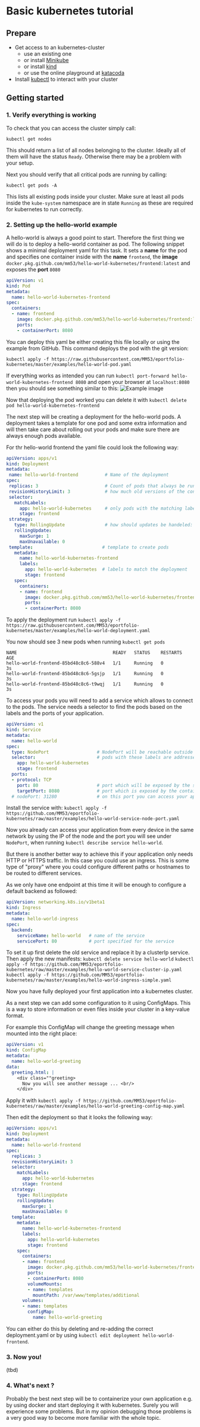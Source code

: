 # Basic kubernetes tutorial

## Prepare

* Get access to an kubernetes-cluster
  * use an existing one
  * or install [Minikube](https://github.com/MM53/eportfolio-kubernetes/blob/master/tutorial/setup_minikube.md)
  * or install [kind](https://github.com/MM53/eportfolio-kubernetes/blob/master/tutorial/setup_kind.md)
  * or use the online playground at [katacoda](https://www.katacoda.com/courses/kubernetes/playground)
* Install [kubectl](https://kubernetes.io/docs/tasks/tools/install-kubectl/) to interact with your cluster

## Getting started 

### 1. Verify everything is working

To check that you can access the cluster simply call: 

`kubectl get nodes`

This should return a list of all nodes belonging to the cluster. Ideally all of them will have the status `Ready`. Otherwise there may be a problem with your setup.

Next you should verify that all critical pods are running by calling:

`kubectl get pods -A`

This lists all existing pods inside your cluster. Make sure at least all pods inside the `kube-system` namespace are in state `Running` as these are required for kubernetes to run correctly.

### 2. Setting up the hello-world example 

A hello-world is always a good point to start. Therefore the first thing we will do is to deploy a hello-world container as pod. The following snippet shows a minimal deployment yaml for this task.
It sets a **name** for the pod and specifies one container inside with the **name** `frontend`, the **image** `docker.pkg.github.com/mm53/hello-world-kubernetes/frontend:latest` and exposes the **port** `8080`

```yaml
apiVersion: v1
kind: Pod
metadata:
  name: hello-world-kubernetes-frontend
spec:
  containers:
  - name: frontend
    image: docker.pkg.github.com/mm53/hello-world-kubernetes/frontend:latest
    ports:
    - containerPort: 8080
```

You can deploy this yaml be either creating this file locally or using the example from GitHub. This command deploys the pod with the git version:

`kubectl apply -f https://raw.githubusercontent.com/MM53/eportfolio-kubernetes/master/examples/hello-world-pod.yaml`

If everything works as intended you can run `kubectl port-forward hello-world-kubernetes-frontend 8080` and open your browser at `localhost:8080`
then you should see something similar to this: 
![Example image](https://raw.githubusercontent.com/MM53/eportfolio-kubernetes/master/tutorial/hello-world.png)

Now that deploying the pod worked you can delete it with `kubectl delete pod hello-world-kubernetes-frontend`

The next step will be creating a deployment for the hello-world pods. A deployment takes a template for one pod and some extra information and will then take care about rolling out your pods and make sure there are always enough pods available.

For thr hello-world frontend the yaml file could look the following way:

```yaml
apiVersion: apps/v1
kind: Deployment
metadata:
 name: hello-world-frontend          # Name of the deployment
spec:
 replicas: 3                         # Count of pods that always be running
 revisionHistoryLimit: 3             # how much old versions of the configuration should be kept, importent for updates
 selector:
   matchLabels:
     app: hello-world-kubernetes     # only pods with the matching labels will be managed
     stage: frontend
 strategy:
   type: RollingUpdate               # how should updates be handeled: all at once or one after another
   rollingUpdate:
     maxSurge: 1
     maxUnavailable: 0
 template:                          # template to create pods 
   metadata:
     name: hello-world-kubernetes-frontend
     labels:
       app: hello-world-kubernetes  # labels to match the deployment
       stage: frontend
   spec:
     containers:
     - name: frontend
       image: docker.pkg.github.com/mm53/hello-world-kubernetes/frontend:latest
       ports:
       - containerPort: 8080
```

To apply the deployment run `kubectl apply -f https://raw.githubusercontent.com/MM53/eportfolio-kubernetes/master/examples/hello-world-deployment.yaml`

You now should see 3 new pods when running `kubectl get pods`

```
NAME                                    READY   STATUS    RESTARTS   AGE
hello-world-frontend-85bd48c8c6-588v4   1/1     Running   0          3s
hello-world-frontend-85bd48c8c6-5gsjp   1/1     Running   0          3s
hello-world-frontend-85bd48c8c6-t9wqj   1/1     Running   0          3s
```

To access your pods you will need to add a service which allows to connect to the pods. The service needs a selector to find the pods based on the labels and the ports of your application.
  
```yaml
apiVersion: v1
kind: Service
metadata:
  name: hello-world
spec:
  type: NodePort                  # NodePort will be reachable outside the cluster, ClusterIP is only accessible from inside 
  selector:                       # pods with these labels are addressed
    app: hello-world-kubernetes   
    stage: frontend
  ports:
  - protocol: TCP
    port: 80                      # port which will be exposed by the service
    targetPort: 8080              # port which is exposed by the container
  # nodePort: 31280               # on this port you can access your app with the ip address of the node, will be generated (only available for type NodePort) 
```

Install the service with: `kubectl apply -f https://github.com/MM53/eportfolio-kubernetes/raw/master/examples/hello-world-service-node-port.yaml`

Now you already can access your application from every device in the same network by using the IP of the node and the port you will see under `NodePort`, when running `kubectl describe service hello-world`.

But there is another better way to achieve this if your application only needs HTTP or HTTPS traffic. In this case you could use an ingress. This is some type of "proxy" where you could configure different paths or hostnames to be routed to different services.

As we only have one endpoint at this time it will be enough to configure a default backend as followed:  

```yaml
apiVersion: networking.k8s.io/v1beta1
kind: Ingress
metadata:
  name: hello-world-ingress
spec:
  backend:
    serviceName: hello-world   # name of the service
    servicePort: 80            # port specified for the service
``` 

To set it up first delete the old service and replace it by a clusterIp service. Then apply the new manifests:
`kubectl delete service hello-world`
`kubectl apply -f https://github.com/MM53/eportfolio-kubernetes/raw/master/examples/hello-world-service-cluster-ip.yaml`
`kubectl apply -f https://github.com/MM53/eportfolio-kubernetes/raw/master/examples/hello-world-ingress-simple.yaml`

Now you have fully deployed your first application into a kubernetes cluster.

As a next step we can add some configuration to it using ConfigMaps. This is a way to store information or even files inside your cluster in a key-value format.

For example this ConfigMap will change the greeting message when mounted into the right place:

```yaml
apiVersion: v1
kind: ConfigMap
metadata:
  name: hello-world-greeting
data:
  greeting.html: |
    <div class=""greeting>
      Now you will see another message ... <br/>
    </div>
```

Apply it with `kubectl apply -f https://github.com/MM53/eportfolio-kubernetes/raw/master/examples/hello-world-greeting-config-map.yaml`

Then edit the deployment so that it looks the following way:

```yaml
apiVersion: apps/v1
kind: Deployment
metadata:
  name: hello-world-frontend
spec:
  replicas: 3
  revisionHistoryLimit: 3
  selector:
    matchLabels:
      app: hello-world-kubernetes
      stage: frontend
  strategy:
    type: RollingUpdate
    rollingUpdate:
      maxSurge: 1
      maxUnavailable: 0
  template:
    metadata:
      name: hello-world-kubernetes-frontend
      labels:
        app: hello-world-kubernetes
        stage: frontend
    spec:
      containers:
      - name: frontend
        image: docker.pkg.github.com/mm53/hello-world-kubernetes/frontend:latest
        ports:
        - containerPort: 8080
        volumeMounts:
        - name: templates
          mountPath: /var/www/templates/additional
      volumes:
      - name: templates
        configMap:
          name: hello-world-greeting
```

You can either do this by deleting and re-adding the correct deployment.yaml or by using `kubectl edit deployment hello-world-frontend`.

### 3. Now you!
(tbd)

### 4. What's next ?

Probably the best next step will be to containerize your own application e.g. by using docker and start deploying it with kubernetes. Surely you will experience some problems. But in my opinion debugging those problems is a very good way to become more familiar with the whole topic.
